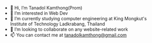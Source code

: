 - 👋 Hi, I’m Tanadol Kamthong(Prom)
- 👀 I’m interested in Web Dev
- 🌱 I’m currently studying computer engineering at King Mongkut's Institute of Technology Ladkrabang, Thailand
- 💞️ I’m looking to collaborate on any website-related work
- 📫 You can contact me at tanadolkamthong@gmail.com

<!---
promTT/promTT is a ✨ special ✨ repository because its `README.md` (this file) appears on your GitHub profile.
You can click the Preview link to take a look at your changes.
--->
